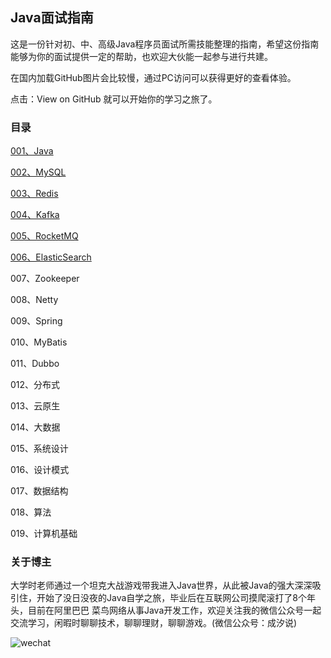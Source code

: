 ## Java面试指南

这是一份针对初、中、高级Java程序员面试所需技能整理的指南，希望这份指南能够为你的面试提供一定的帮助，也欢迎大伙能一起参与进行共建。

在国内加载GitHub图片会比较慢，通过PC访问可以获得更好的查看体验。

点击：View on GitHub 就可以开始你的学习之旅了。

### 目录

[001、Java](https://github.com/tangzwgo/JavaInterviewGuide/tree/master/001.Java)

[002、MySQL](https://github.com/tangzwgo/JavaInterviewGuide/tree/master/002.MySQL)

[003、Redis](https://github.com/tangzwgo/JavaInterviewGuide/tree/master/003.Redis)

[004、Kafka](https://github.com/tangzwgo/JavaInterviewGuide/tree/master/004.Kafka)

[005、RocketMQ](https://github.com/tangzwgo/JavaInterviewGuide/tree/master/005.RocketMQ)

[006、ElasticSearch](https://github.com/tangzwgo/JavaInterviewGuide/tree/master/006.ElasticSearch)

007、Zookeeper

008、Netty

009、Spring

010、MyBatis

011、Dubbo

012、分布式

013、云原生

014、大数据

015、系统设计

016、设计模式

017、数据结构

018、算法

019、计算机基础



### 关于博主

大学时老师通过一个坦克大战游戏带我进入Java世界，从此被Java的强大深深吸引住，开始了没日没夜的Java自学之旅，毕业后在互联网公司摸爬滚打了8个年头，目前在阿里巴巴 菜鸟网络从事Java开发工作，欢迎关注我的微信公众号一起交流学习，闲暇时聊聊技术，聊聊理财，聊聊游戏。(微信公众号：成汐说)

![wechat](./resource/wechat.png)
